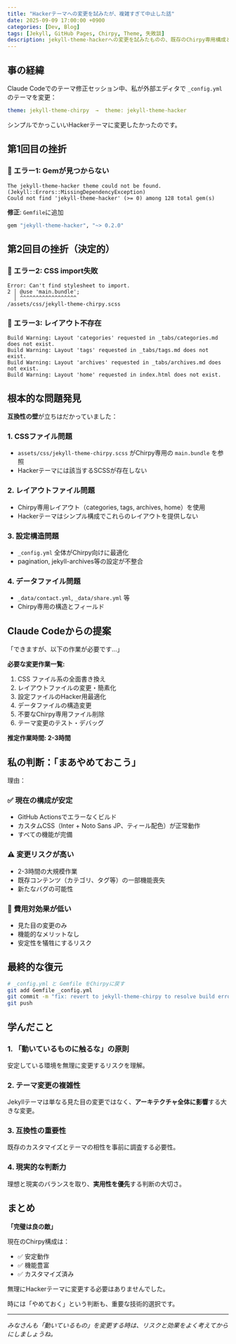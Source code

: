 ```yaml
---
title: "Hackerテーマへの変更を試みたが、複雑すぎて中止した話"
date: 2025-09-09 17:00:00 +0900
categories: [Dev, Blog]
tags: [Jekyll, GitHub Pages, Chirpy, Theme, 失敗談]
description: jekyll-theme-hackerへの変更を試みたものの、既存のChirpy専用構成との互換性問題で断念。安定動作を優先した判断記録。
---
```


## 事の経緯

Claude Codeでのテーマ修正セッション中、私が外部エディタで `_config.yml` のテーマを変更：

```yaml
theme: jekyll-theme-chirpy  →  theme: jekyll-theme-hacker
```

シンプルでかっこいいHackerテーマに変更したかったのです。

## 第1回目の挫折

### 🚫 エラー1: Gemが見つからない

```
The jekyll-theme-hacker theme could not be found. (Jekyll::Errors::MissingDependencyException)
Could not find 'jekyll-theme-hacker' (>= 0) among 128 total gem(s)
```

**修正**: `Gemfile`に追加

```ruby
gem "jekyll-theme-hacker", "~> 0.2.0"
```

## 第2回目の挫折（決定的）

### 🚫 エラー2: CSS import失敗

```
Error: Can't find stylesheet to import.
2 │ @use 'main.bundle';
  │ ^^^^^^^^^^^^^^^^^^
/assets/css/jekyll-theme-chirpy.scss
```

### 🚫 エラー3: レイアウト不存在

```
Build Warning: Layout 'categories' requested in _tabs/categories.md does not exist.
Build Warning: Layout 'tags' requested in _tabs/tags.md does not exist.
Build Warning: Layout 'archives' requested in _tabs/archives.md does not exist.
Build Warning: Layout 'home' requested in index.html does not exist.
```

## 根本的な問題発見

**互換性の壁**が立ちはだかっていました：

### 1. **CSSファイル問題**
- `assets/css/jekyll-theme-chirpy.scss` がChirpy専用の `main.bundle` を参照
- Hackerテーマには該当するSCSSが存在しない

### 2. **レイアウトファイル問題**  
- Chirpy専用レイアウト（categories, tags, archives, home）を使用
- Hackerテーマはシンプル構成でこれらのレイアウトを提供しない

### 3. **設定構造問題**
- `_config.yml` 全体がChirpy向けに最適化
- pagination, jekyll-archives等の設定が不整合

### 4. **データファイル問題**
- `_data/contact.yml`, `_data/share.yml` 等
- Chirpy専用の構造とフィールド

## Claude Codeからの提案

「できますが、以下の作業が必要です...」

**必要な変更作業一覧:**
1. CSS ファイル系の全面書き換え
2. レイアウトファイルの変更・簡素化  
3. 設定ファイルのHacker用最適化
4. データファイルの構造変更
5. 不要なChirpy専用ファイル削除
6. テーマ変更のテスト・デバッグ

**推定作業時間: 2-3時間**

## 私の判断：「まあやめておこう」

理由：

### ✅ **現在の構成が安定**
- GitHub Actionsでエラーなくビルド
- カスタムCSS（Inter + Noto Sans JP、ティール配色）が正常動作
- すべての機能が完備

### ⚠️ **変更リスクが高い**  
- 2-3時間の大規模作業
- 既存コンテンツ（カテゴリ、タグ等）の一部機能喪失
- 新たなバグの可能性

### 🎯 **費用対効果が低い**
- 見た目の変更のみ
- 機能的なメリットなし
- 安定性を犠牲にするリスク

## 最終的な復元

```bash
# _config.yml と Gemfile をChirpyに戻す
git add Gemfile _config.yml
git commit -m "fix: revert to jekyll-theme-chirpy to resolve build errors"  
git push
```

## 学んだこと

### 1. **「動いているものに触るな」の原則**
安定している環境を無理に変更するリスクを理解。

### 2. **テーマ変更の複雑性**
Jekyllテーマは単なる見た目の変更ではなく、**アーキテクチャ全体に影響**する大きな変更。

### 3. **互換性の重要性**
既存のカスタマイズとテーマの相性を事前に調査する必要性。

### 4. **現実的な判断力**  
理想と現実のバランスを取り、**実用性を優先**する判断の大切さ。

## まとめ

**「完璧は良の敵」**

現在のChirpy構成は：
- ✅ 安定動作
- ✅ 機能豊富  
- ✅ カスタマイズ済み

無理にHackerテーマに変更する必要はありませんでした。

時には「やめておく」という判断も、重要な技術的選択です。

---

*みなさんも「動いているもの」を変更する時は、リスクと効果をよく考えてからにしましょうね。*